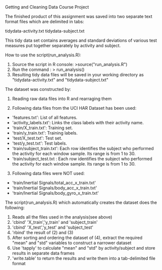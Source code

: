 Getting and Cleaning Data Course Project

The finished product of this assignment was saved into two separate text format files which are delimited in tabs:

tidydata-activity.txt tidydata-subject.txt

This tidy data set contains averages and standard deviations of various test measures put together separately by activity and subject.




How to use the script(run_analysis.R):

1. Source the script in R console: >source("run_analysis.R")
2. Run the command : > run_analysis()
3. Resulting tidy data files will be saved in your working directory as "tidydata-activity.txt" and "tidydata-subject.txt"




The dataset was constructed by:

1. Reading raw data files into R and rearraging them

2. Following data files from the UCI HAR Dataset has been used:

 - 'features.txt': List of all features.
 - 'activity_labels.txt': Links the class labels with their activity name.
 - 'train/X_train.txt': Training set.
 - 'train/y_train.txt': Training labels.
 - 'test/X_test.txt': Test set.
 - 'test/y_test.txt': Test labels.
 - 'train/subject_train.txt': Each row identifies the subject who performed the activity for each window sample. Its   range is from 1 to 30.
 - 'train/subject_test.txt : Each row identifies the subject who performed the activity for each window sample. Its range is from 1 to 30.

3. Following data files were NOT used:

 - 'train/Inertial Signals/total_acc_x_train.txt'
 - 'train/Inertial Signals/body_acc_x_train.txt'
 - 'train/Inertial Signals/body_gyro_x_train.txt'





The script(run_analysis.R) which automatically creates the dataset does the following:
1. Reads all the files used in the analysis(see above)
2. 'cbind' 'X_train','y_train' and 'subject_train'
3. 'cbind' 'X_test','y_test' and 'subject_test'
4. 'rbind' the result of (2) and (3)
5. After sorting and ordering the dataset of (4), extract the required "mean" and "std" variables to construct a narrower dataset
6. Use 'tapply' to calculate "mean" and "std" by activity/subject and store results in separate data frames
7. 'write.table' to return the results and write them into a tab-delimited file format
